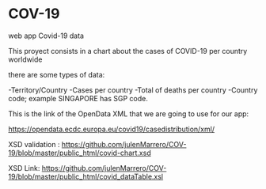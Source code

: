 # COV-19
web app Covid-19 data

This proyect consists in a chart about the cases of COVID-19 per country worldwide

there are some types of data:

-Territory/Country
-Cases per country
-Total of deaths per country
-Country code; example SINGAPORE has SGP code.

This is the link of the OpenData XML that we are going to use for our app:

https://opendata.ecdc.europa.eu/covid19/casedistribution/xml/

XSD validation :
https://github.com/julenMarrero/COV-19/blob/master/public_html/covid-chart.xsd

XSD Link:
https://github.com/julenMarrero/COV-19/blob/master/public_html/covid_dataTable.xsl

